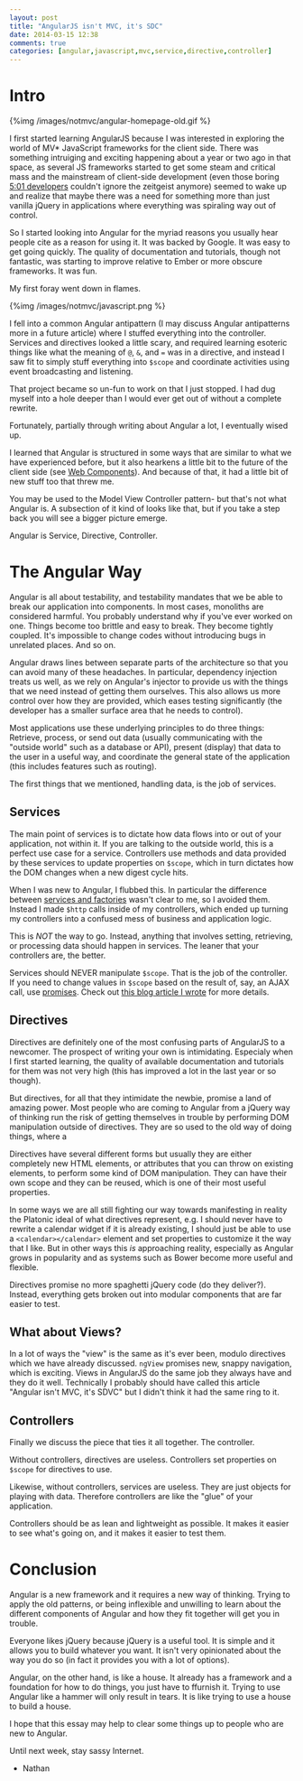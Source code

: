 ```yaml
---
layout: post
title: "AngularJS isn't MVC, it's SDC"
date: 2014-03-15 12:38
comments: true
categories: [angular,javascript,mvc,service,directive,controller]
---
```


# Intro

{%img /images/notmvc/angular-homepage-old.gif %}

I first started learning AngularJS because I was interested in exploring the world of MV&#42; JavaScript frameworks for the client side.  There was something intruiging and exciting happening about a year or two ago in that space, as several JS frameworks started to get some steam and critical mass and the mainstream of client-side development (even those boring [5:01 developers](http://www.hanselman.com/blog/501DevelopersFamilyAndExcitementAboutTheCraft.aspx) couldn't ignore the zeitgeist anymore) seemed to wake up and realize that maybe there was a need for something more than just vanilla jQuery in applications where everything was spiraling way out of control.

So I started looking into Angular for the myriad reasons you usually hear people cite as a reason for using it.  It was backed by Google.  It was easy to get going quickly.  The quality of documentation and tutorials, though not fantastic, was starting to improve relative to Ember or more obscure frameworks.  It was fun.

My first foray went down in flames.

{%img /images/notmvc/javascript.png %}

I fell into a common Angular antipattern (I may discuss Angular antipatterns more in a future article) where I stuffed everything into the controller.  Services and directives looked a little scary, and required learning esoteric things like what the meaning of `@`, `&`, and `=` was in a directive, and instead I saw fit to simply stuff everything into `$scope` and coordinate activities using event broadcasting and listening.

That project became so un-fun to work on that I just stopped.  I had dug myself into a hole deeper than I would ever get out of without a complete rewrite.

Fortunately, partially through writing about Angular a lot, I eventually wised up.

I learned that Angular is structured in some ways that are similar to what we have experienced before, but it also hearkens a little bit to the future of the client side (see [Web Components](http://www.w3.org/TR/components-intro/)).  And because of that, it had a little bit of new stuff too that threw me.

You may be used to the Model View Controller pattern- but that's not what Angular is.   A subsection of it kind of looks like that, but if you take a step back you will see a bigger picture emerge.

Angular is Service, Directive, Controller.

# The Angular Way

Angular is all about testability, and testability mandates that we be able to break our application into components.  In most cases, monoliths are considered harmful.  You probably understand why if you've ever worked on one.  Things become too brittle and easy to break.  They become tightly coupled.  It's impossible to change codes without introducing bugs in unrelated places.  And so on.

Angular draws lines between separate parts of the architecture so that you can avoid many of these headaches.  In particular, dependency injection treats us well, as we rely on Angular's injector to provide us with the things that we need instead of getting them ourselves.  This also allows us more control over how they are provided, which eases testing significantly (the developer has a smaller surface area that he needs to control).

Most applications use these underlying principles to do three things: Retrieve, process, or send out data (usually communicating with the "outside world" such as a database or API), present (display) that data to the user in a useful way, and coordinate the general state of the application (this includes features such as routing).

The first things that we mentioned, handling data, is the job of services.

## Services

The main point of services is to dictate how data flows into or out of your application, not within it.  If you are talking to the outside world, this is a perfect use case for a service.  Controllers use methods and data provided by these services to update properties on `$scope`, which in turn dictates how the DOM changes when a new digest cycle hits.

When I was new to Angular, I flubbed this.  In particular the difference between [services and factories](http://stackoverflow.com/questions/15666048/angular-js-service-vs-provider-vs-factory) wasn't clear to me, so I avoided them.  Instead I made `$http` calls inside of my controllers, which ended up turning my controllers into a confused mess of business and application logic.

This is *NOT* the way to go.  Instead, anything that involves setting, retrieving, or processing data should happen in services.  The leaner that your controllers are, the better.

Services should NEVER manipulate `$scope`.  That is the job of the controller.  If you need to change values in `$scope` based on the result of, say, an AJAX call, use [promises](http://docs.angularjs.org/api/ng/service/$q).  Check out [this blog article I wrote](http://nathanleclaire.com/blog/2014/01/04/5-smooth-angularjs-application-tips/) for more details.

## Directives

Directives are definitely one of the most confusing parts of AngularJS to a newcomer.  The prospect of writing your own is intimidating.  Especialy when I first started learning, the quality of available documentation and tutorials for them was not very high (this has improved a lot in the last year or so though).  

But directives, for all that they intimidate the newbie, promise a land of amazing power.  Most people who are coming to Angular from a jQuery way of thinking run the risk of getting themselves in trouble by performing DOM manipulation outside of directives.  They are so used to the old way of doing things, where a 

Directives have several different forms but usually they are either completely new HTML elements, or attributes that you can throw on existing elements, to perform some kind of DOM manipulation.  They can have their own scope and they can be reused, which is one of their most useful properties.

In some ways we are all still fighting our way towards manifesting in reality the Platonic ideal of what directives represent, e.g. I should never have to rewrite a calendar widget if it is already existing, I should just be able to use a `<calendar></calendar>` element and set properties to customize it the way that I like.  But in other ways this *is* approaching reality, especially as Angular grows in popularity and as systems such as Bower become more useful and flexible.

Directives promise no more spaghetti jQuery code (do they deliver?).  Instead, everything gets broken out into modular components that are far easier to test.

## What about Views?

In a lot of ways the "view" is the same as it's ever been, modulo directives which we have already discussed.  `ngView` promises new, snappy navigation, which is exciting.  Views in AngularJS do the same job they always have and they do it well.  Technically I probably should have called this article "Angular isn't MVC, it's SDVC" but I didn't think it had the same ring to it.

## Controllers

Finally we discuss the piece that ties it all together.  The controller.

Without controllers, directives are useless.  Controllers set properties on `$scope` for directives to use.

Likewise, without controllers, services are useless.  They are just objects for playing with data.  Therefore controllers are like the "glue" of your application.

Controllers should be as lean and lightweight as possible.  It makes it easier to see what's going on, and it makes it easier to test them.

# Conclusion

Angular is a new framework and it requires a new way of thinking.  Trying to apply the old patterns, or being inflexible and unwilling to learn about the different components of Angular and how they fit together will get you in trouble.

Everyone likes jQuery because jQuery is a useful tool.  It is simple and it allows you to build whatever you want.  It isn't very opinionated about the way you do so (in fact it provides you with a lot of options).

Angular, on the other hand, is like a house.  It already has a framework and a foundation for how to do things, you just have to ffurnish it.  Trying to use Angular like a hammer will only result in tears.  It is like trying to use a house to build a house.

I hope that this essay may help to clear some things up to people who are new to Angular.

Until next week, stay sassy Internet.

- Nathan
